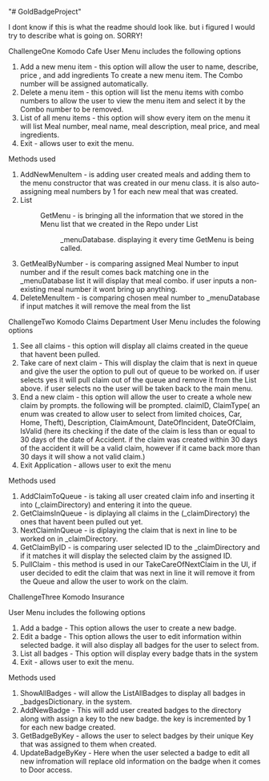 "# GoldBadgeProject" 

I dont know if this is what the readme should look like. but i figured I would try to describe what is going on. SORRY! 

ChallengeOne Komodo Cafe
User Menu includes the following options
1. Add a new menu item - this option will allow the user to name, describe, price , and add ingredients To create a new menu item. The Combo number will be assigned automatically.
2. Delete a menu item - this option will list the menu items with combo numbers to allow the user to view the menu item and select it by the Combo number to be removed.
3. List of all menu items - this option will show every item on the menu it will list Meal number, meal name, meal description, meal price, and meal ingredients. 
4. Exit - allows user to exit the menu.


Methods used 
1. AddNewMenuItem - is adding user created meals and adding them to the menu constructor that was created in our menu class. it is also auto-assigning meal numbers by 1 for each new meal that was created.
2. List<Menu> GetMenu - is bringing all the information that we stored in the Menu list that we created in the Repo under List<Menu> _menuDatabase. displaying it every time GetMenu is being called.
3. GetMealByNumber - is comparing assigned Meal Number to input number and if the result comes back matching one in the _menuDatabase list it will display that meal combo. if user inputs a non-existing meal number it wont bring up anything.
4. DeleteMenuItem - is comparing chosen meal number to _menuDatabase if input matches it will remove the meal from the list


ChallengeTwo Komodo Claims Department
User Menu includes the folowing options
1. See all claims - this option will display all claims created in the queue that havent been pulled.
2. Take care of next claim - This will display the claim that is next in queue and give the user the option to pull out of queue to be worked on. if user selects yes it will pull claim out of the queue and remove it from the List above. if user selects no the user will be taken back to the main menu.
3. End a new claim - this option will allow the user to create a whole new claim by prompts. the following will be prompted. claimID, ClaimType( an enum was created to allow user to select from limited choices, Car, Home, Theft), Description, ClaimAmount, DateOfIncident, DateOfClaim, IsValid (here its checking if the date of the claim is less than or equal to 30 days of the date of Accident. if the claim was created within 30 days of the accident it will be a valid claim, however if it came back more than 30 days it will show a not valid claim.)
4. Exit Application - allows user to exit the menu

Methods used
1. AddClaimToQueue - is taking all user created claim info and inserting it into (_claimDirectory) and entering it into the queue.
2. GetClaimsInQueue - is diplaying all claims in the (_claimDirectory) the ones that havent been pulled out yet.
3. NextClaimInQueue - is diplaying the claim that is next in line to be worked on in _claimDirectory.
4. GetClaimByID - is comparing user selected ID to the _claimDirectory and if it matches it will display the selected claim by the assigned ID.
5. PullClaim - this method is used in our TakeCareOfNextClaim in the UI, if user decided to edit the claim that was next in line it will remove it from the Queue and allow the user to work on the claim.


ChallengeThree Komodo Insurance

User Menu includes the following options
1. Add a badge - This option allows the user to create a new badge.
2. Edit a badge - This option allows the user to edit information within selected badge. it will also display all badges for the user to select from.
3. List all badges - This option will display every badge thats in the system
4. Exit - allows user to exit the menu.

Methods used
1. ShowAllBadges - will allow the ListAllBadges to display all badges in _badgesDictionary. in the system.
2. AddNewBadge - This will add user created badges to the directory along with assign a key to the new badge. the key is incremented by 1 for each new badge created.
3. GetBadgeByKey - allows the user to select badges by their unique Key that was assigned to them when created. 
4. UpdateBadgeByKey - Here when the user selected a badge to edit all new infromation will replace old information on the badge when it comes to Door access.


